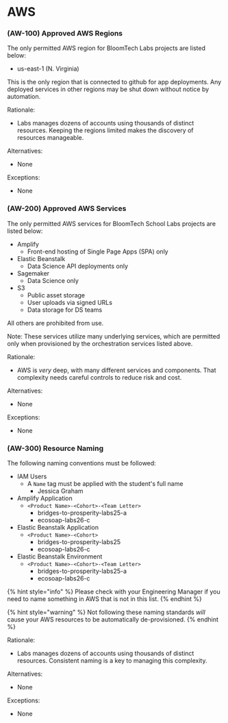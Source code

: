 # AWS

### (AW-100) Approved AWS Regions

The only permitted AWS region for BloomTech Labs projects are listed below:

* us-east-1 (N. Virginia)

This is the only region that is connected to github for app deployments. Any deployed services in other regions may be shut down without notice by automation.

Rationale:

* Labs manages dozens of accounts using thousands of distinct resources. Keeping the regions limited makes the discovery of resources manageable.

Alternatives:

* None

Exceptions:

* None

### (AW-200) Approved AWS Services

The only permitted AWS services for BloomTech School Labs projects are listed below:

* Amplify
  * Front-end hosting of Single Page Apps (SPA) only
* Elastic Beanstalk
  * Data Science API deployments only
* Sagemaker
  * Data Science only
* S3
  * Public asset storage
  * User uploads via signed URLs
  * Data storage for DS teams

All others are prohibited from use.

Note: These services utilize many underlying services, which are permitted only when provisioned by the orchestration services listed above.

Rationale:

* AWS is _very_ deep, with many different services and components. That complexity needs careful controls to reduce risk and cost.

Alternatives:

* None

Exceptions:

* None

### (AW-300) Resource Naming

The following naming conventions must be followed:

* IAM Users
  * A `Name` tag must be applied with the student's full name
    * Jessica Graham
* Amplify Application
  * `<Product Name>-<Cohort>-<Team Letter>`
    * bridges-to-prosperity-labs25-a
    * ecosoap-labs26-c
* Elastic Beanstalk Application
  * `<Product Name>-<Cohort>`
    * bridges-to-prosperity-labs25
    * ecosoap-labs26-c
* Elastic Beanstalk Environment
  * `<Product Name>-<Cohort>-<Team Letter>`
    * bridges-to-prosperity-labs25-a
    * ecosoap-labs26-c

{% hint style="info" %}
Please check with your Engineering Manager if you need to name something in AWS that is not in this list.
{% endhint %}

{% hint style="warning" %}
Not following these naming standards _will_ cause your AWS resources to be automatically de-provisioned.
{% endhint %}

Rationale:

* Labs manages dozens of accounts using thousands of distinct resources. Consistent naming is a key to managing this complexity.

Alternatives:

* None

Exceptions:

* None
